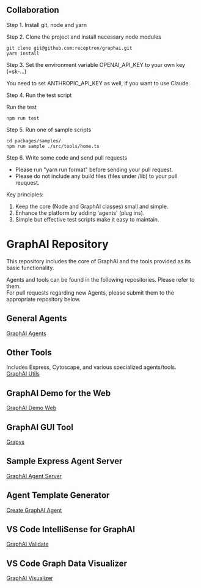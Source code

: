 ## Collaboration

Step 1. Install git, node and yarn

Step 2. Clone the project and install necessary node modules

```
git clone git@github.com:receptron/graphai.git
yarn install
```

Step 3. Set the environment variable OPENAI_API_KEY to your own key (=sk-...)

You need to set ANTHROPIC_API_KEY as well, if you want to use Claude.

Step 4. Run the test script

Run the test

```
npm run test
```

Step 5. Run one of sample scripts

```
cd packages/samples/
npm run sample ./src/tools/home.ts 
```

Step 6. Write some code and send pull requests

- Please run "yarn run format" before sending your pull request.
- Please do not include any build files (files under /lib) to your pull reuquest.

Key principles:

1. Keep the core (Node and GraphAI classes) small and simple.
2. Enhance the platform by adding 'agents' (plug ins).
3. Simple but effective test scripts make it easy to maintain.


# GraphAI Repository

This repository includes the core of GraphAI and the tools provided as its basic functionality.

Agents and tools can be found in the following repositories. Please refer to them.  
For pull requests regarding new Agents, please submit them to the appropriate repository below.

## General Agents  
[GraphAI Agents](https://github.com/receptron/graphai-agents)

## Other Tools  
Includes Express, Cytoscape, and various specialized agents/tools.  
[GraphAI Utils](https://github.com/receptron/graphai-utils/)

## GraphAI Demo for the Web  
[GraphAI Demo Web](https://github.com/receptron/graphai-demo-web)

## GraphAI GUI Tool  
[Grapys](https://github.com/receptron/grapys)

## Sample Express Agent Server  
[GraphAI Agent Server](https://github.com/receptron/graphai-agent-server)

## Agent Template Generator  
[Create GraphAI Agent](https://github.com/isamu/create-graphai-agent)

## VS Code IntelliSense for GraphAI  
[GraphAI Validate](https://github.com/isamu/graphai-validate)

## VS Code Graph Data Visualizer  
[GraphAI Visualizer](https://github.com/kawamataryo/graphai-visualizer)




